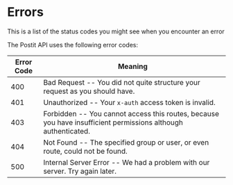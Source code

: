 # Errors

<aside class="notice">This is a list of the status codes you might see when you encounter an error</aside>

The Postit API uses the following error codes:

Error Code | Meaning
---------- | -------
400 | Bad Request -- You did not quite structure your request as you should have.
401 | Unauthorized -- Your `x-auth` access token is invalid.
403 | Forbidden -- You cannot access this routes, because you have insufficient permissions although authenticated.
404 | Not Found -- The specified group or user, or even route, could not be found.
500 | Internal Server Error -- We had a problem with our server. Try again later.
